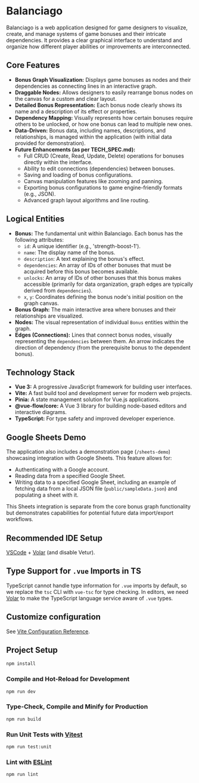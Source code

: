 # Balanciago

Balanciago is a web application designed for game designers to visualize, create, and manage systems of game bonuses and their intricate dependencies. It provides a clear graphical interface to understand and organize how different player abilities or improvements are interconnected.

## Core Features

*   **Bonus Graph Visualization:** Displays game bonuses as nodes and their dependencies as connecting lines in an interactive graph.
*   **Draggable Nodes:** Allows designers to easily rearrange bonus nodes on the canvas for a custom and clear layout.
*   **Detailed Bonus Representation:** Each bonus node clearly shows its name and a description of its effect or properties.
*   **Dependency Mapping:** Visually represents how certain bonuses require others to be unlocked, or how one bonus can lead to multiple new ones.
*   **Data-Driven:** Bonus data, including names, descriptions, and relationships, is managed within the application (with initial data provided for demonstration).
*   **Future Enhancements (as per TECH_SPEC.md):**
    *   Full CRUD (Create, Read, Update, Delete) operations for bonuses directly within the interface.
    *   Ability to edit connections (dependencies) between bonuses.
    *   Saving and loading of bonus configurations.
    *   Canvas manipulation features like zooming and panning.
    *   Exporting bonus configurations to game engine-friendly formats (e.g., JSON).
    *   Advanced graph layout algorithms and line routing.

## Logical Entities

*   **Bonus:** The fundamental unit within Balanciago. Each bonus has the following attributes:
    *   `id`: A unique identifier (e.g., 'strength-boost-1').
    *   `name`: The display name of the bonus.
    *   `description`: A text explaining the bonus's effect.
    *   `dependencies`: An array of IDs of other bonuses that must be acquired before this bonus becomes available.
    *   `unlocks`: An array of IDs of other bonuses that this bonus makes accessible (primarily for data organization, graph edges are typically derived from `dependencies`).
    *   `x`, `y`: Coordinates defining the bonus node's initial position on the graph canvas.
*   **Bonus Graph:** The main interactive area where bonuses and their relationships are visualized.
*   **Nodes:** The visual representation of individual `Bonus` entities within the graph.
*   **Edges (Connections):** Lines that connect bonus nodes, visually representing the `dependencies` between them. An arrow indicates the direction of dependency (from the prerequisite bonus to the dependent bonus).

## Technology Stack

*   **Vue 3:** A progressive JavaScript framework for building user interfaces.
*   **Vite:** A fast build tool and development server for modern web projects.
*   **Pinia:** A state management solution for Vue.js applications.
*   **@vue-flow/core:** A Vue 3 library for building node-based editors and interactive diagrams.
*   **TypeScript:** For type safety and improved developer experience.

## Google Sheets Demo

The application also includes a demonstration page (`/sheets-demo`) showcasing integration with Google Sheets. This feature allows for:

*   Authenticating with a Google account.
*   Reading data from a specified Google Sheet.
*   Writing data to a specified Google Sheet, including an example of fetching data from a local JSON file (`public/sampleData.json`) and populating a sheet with it.

This Sheets integration is separate from the core bonus graph functionality but demonstrates capabilities for potential future data import/export workflows.

## Recommended IDE Setup

[VSCode](https://code.visualstudio.com/) + [Volar](https://marketplace.visualstudio.com/items?itemName=Vue.volar) (and disable Vetur).

## Type Support for `.vue` Imports in TS

TypeScript cannot handle type information for `.vue` imports by default, so we replace the `tsc` CLI with `vue-tsc` for type checking. In editors, we need [Volar](https://marketplace.visualstudio.com/items?itemName=Vue.volar) to make the TypeScript language service aware of `.vue` types.

## Customize configuration

See [Vite Configuration Reference](https://vite.dev/config/).

## Project Setup

```sh
npm install
```

### Compile and Hot-Reload for Development

```sh
npm run dev
```

### Type-Check, Compile and Minify for Production

```sh
npm run build
```

### Run Unit Tests with [Vitest](https://vitest.dev/)

```sh
npm run test:unit
```

### Lint with [ESLint](https://eslint.org/)

```sh
npm run lint
```
